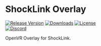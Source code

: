 # ShockLink Overlay
[![Release Version](https://img.shields.io/github/v/release/Shock-Link/VROverlay?style=for-the-badge&color=6451f1)](https://github.com/Shock-Link/ShockOsc/releases/latest)
[![Downloads](https://img.shields.io/github/downloads/Shock-Link/VROverlay/total?style=for-the-badge&color=6451f1)](https://github.com/Shock-Link/ShockOsc/releases/latest)
[![License](https://img.shields.io/github/license/Shock-Link/VROverlay?style=for-the-badge&color=6451f1)](https://github.com/Shock-Link/ShockOsc/blob/master/LICENSE)  
[![Discord](https://img.shields.io/discord/1078124408775901204?style=for-the-badge&color=6451f1&label=ShockLink%20Discord&logo=discord)](https://shockl.ink/discord)

OpenVR Overlay for ShockLink.